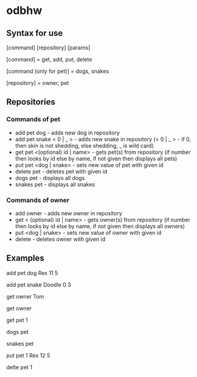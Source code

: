 # odbhw

## Syntax for use

[command] [repository] [params]

[command] = get, add, put, delete

[command (only for pet)] = dogs, snakes

[repository] = owner, pet

## Repositories

### Commands of pet

* add pet dog <name> <times he fetched stick> <owner id> - adds new dog in repository
* add pet snake <name> < 0 | _ > <owner id>- adds new snake in repository (< 0 | _ > - if 0, then skin is not shedding, else shedding, _ is wild card)
* get pet <(optional) id | name> - gets pet(s) from repository (if number then looks by id else by name, if not given then displays all pets)
* put pet <id> <dog | snake> <name> <times he fetched stick> <owner id> - sets new value of pet with given id 
* delete pet <id> - deletes pet with given id
* dogs pet - displays all dogs
* snakes pet - displays all snakes

### Commands of owner

* add owner <name> - adds new owner in repository
* get < (optional) id | name> - gets owner(s) from repository (if number then looks by id else by name, if not given then displays all owners)
* put <id> <dog | snake> <name> <times he fetched stick> <owner id> - sets new value of owner with given id
* delete <id> - deletes owner with given id
  
## Examples

add pet dog Rex 11 5

add pet snake Doodle 0 3

get owner Tom

get owner

get pet 1

dogs pet

snakes pet

put pet 1 Rex 12 5

delte pet 1
